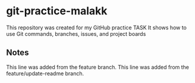 # git-practice-malakk
This repository was created for my GitHub practice TASK
It shows how to use Git commands, branches, issues, and project boards
## Notes
This line was added from the feature branch.
This line was added from the feature/update-readme branch.
